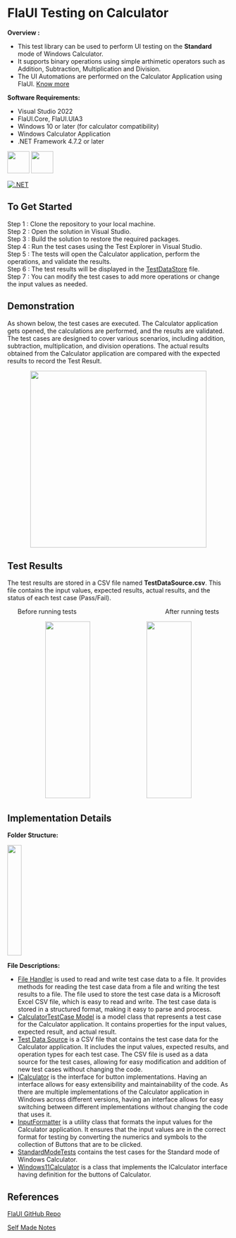 # FlaUI Testing on Calculator

**Overview :**
- This test library can be used to perform UI testing on the **Standard** mode of Windows Calculator.
- It supports binary operations using simple arthimetic operators such as Addition, Subtraction, Multiplication and Division.
- The UI Automations are performed on the Calculator Application using FlaUI. [Know more](https://docs.google.com/document/d/1J81neFboMnpdDmU-KBTnSdujf7LQ52M2/edit?usp=sharing&ouid=111179004960829358587&rtpof=true&sd=true)

**Software Requirements:**
- Visual Studio 2022
- FlaUI.Core, FlaUI.UIA3
- Windows 10 or later (for calculator compatibility)
- Windows Calculator Application
- .NET Framework 4.7.2 or later 

<img height="50" src="https://github.com/user-attachments/assets/a3b58d87-a855-4cb4-98d5-21ff0b8ad2dc">
<img height="50" src="https://github.com/user-attachments/assets/4b87d884-6501-4f44-8c38-2aa2225f13aa">

[![.NET](https://skillicons.dev/icons?i=visualstudio,dotnet)](https://skillicons.dev)

## To Get Started

Step 1 : Clone the repository to your local machine. <br>
Step 2 : Open the solution in Visual Studio. <br>
Step 3 : Build the solution to restore the required packages. <br>
Step 4 : Run the test cases using the Test Explorer in Visual Studio. <br>
Step 5 : The tests will open the Calculator application, perform the operations, and validate the results. <br>
Step 6 : The test results will be displayed in the [TestDataStore](FlaUIPractice/FlaUiTests/Resources/TestDataStore.csv) file. <br>
Step 7 : You can modify the test cases to add more operations or change the input values as needed. <br>

## Demonstration

As shown below, the test cases are executed. The Calculator application gets opened, the calculations are performed, and the results are validated. The test cases are designed to cover various scenarios, including addition, subtraction, multiplication, and division operations. The actual results obtained from the Calculator application are compared with the expected results to record the Test Result.

<p align="center" width="100%">
	<img height="400" src="https://github.com/user-attachments/assets/f2ffabac-f5a5-4b94-b224-29685bca5983">
</p>

## Test Results

The test results are stored in a CSV file named **TestDataSource.csv**. This file contains the input values, expected results, actual results, and the status of each test case (Pass/Fail).

<p align="center" width="100%">
	Before running tests 
	&emsp; &emsp; &emsp; &emsp; &emsp; &emsp; &emsp; &emsp; &emsp; &emsp; &emsp;
	After running tests
</p>
<p align="center" width="100%">
	<img width="45%" height="400" src="https://github.com/user-attachments/assets/2ca0869d-1f4b-4701-8150-2cff19c8c5f8">
	<img width="45%" height="400" src="https://github.com/user-attachments/assets/b62d0b78-f71a-42e1-b4fc-474a8da006ff">
</p>

## Implementation Details

**Folder Structure:**

<p align="left" width="100%">
	<img width="25%" height="250" src="https://github.com/user-attachments/assets/57de8f83-76c4-4240-b0da-eca98ead0e96">
</p>

**File Descriptions:**

- [File Handler](FlaUIPractice/FlaUiTests/Helper/FileHandler.cs) is used to read and write test case data to a file. It provides methods for reading the test case data from a file and writing the test results to a file. The file used to store the test case data is a Microsoft Excel CSV file, which is easy to read and write. The test case data is stored in a structured format, making it easy to parse and process.
- [CalculatorTestCase Model](FlaUIPractice/FlaUiTests/Models/CalculatorTestCase.cs) is a model class that represents a test case for the Calculator application. It contains properties for the input values, expected result, and actual result.
- [Test Data Source](FlaUIPractice/FlaUiTests/Resources/TestDataSource.csv) is a CSV file that contains the test case data for the Calculator application. It includes the input values, expected results, and operation types for each test case. The CSV file is used as a data source for the test cases, allowing for easy modification and addition of new test cases without changing the code.
- [ICalculator](FlaUIPractice/FlaUiTests/ICalculator.cs) is the interface for button implementations. Having an interface allows for easy extensibility and maintainability of the code. As there are multiple implementations of the Calculator application in Windows across different versions, having an interface allows for easy switching between different implementations without changing the code that uses it.
- [InputFormatter](FlaUIPractice/FlaUiTests/InputFormatter.cs) is a utility class that formats the input values for the Calculator application. It ensures that the input values are in the correct format for testing by converting the numerics and symbols to the collection of Buttons that are to be clicked.
- [StandardModeTests](FlaUIPractice/FlaUiTests/StandardModeTests.cs) contains the test cases for the Standard mode of Windows Calculator.
- [Windows11Calculator](FlaUIPractice/FlaUiTests/Windows11Calculator.cs) is a class that implements the ICalculator interface having definition for the buttons of Calculator.

## References
[FlaUI GitHub Repo](https://github.com/FlaUI/FlaUI)

[Self Made Notes](https://docs.google.com/document/d/1J81neFboMnpdDmU-KBTnSdujf7LQ52M2/edit?usp=sharing&ouid=111179004960829358587&rtpof=true&sd=true)
